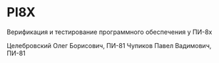 # PI8X
Верификация и тестирование программного обеспечения у ПИ-8х

Целебровский Олег Борисович, ПИ-81
Чупиков Павел Вадимович, ПИ-81
